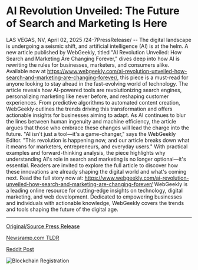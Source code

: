 # AI Revolution Unveiled: The Future of Search and Marketing Is Here

LAS VEGAS, NV, April 02, 2025 /24-7PressRelease/ -- The digital landscape is undergoing a seismic shift, and artificial intelligence (AI) is at the helm. A new article published by WebGeekly, titled "AI Revolution Unveiled: How Search and Marketing Are Changing Forever," dives deep into how AI is rewriting the rules for businesses, marketers, and consumers alike. Available now at https://www.webgeekly.com/ai-revolution-unveiled-how-search-and-marketing-are-changing-forever/, this piece is a must-read for anyone looking to stay ahead in the fast-evolving world of technology.  The article reveals how AI-powered tools are revolutionizing search engines, personalizing marketing like never before, and reshaping customer experiences. From predictive algorithms to automated content creation, WebGeekly outlines the trends driving this transformation and offers actionable insights for businesses aiming to adapt. As AI continues to blur the lines between human ingenuity and machine efficiency, the article argues that those who embrace these changes will lead the charge into the future.  "AI isn't just a tool—it's a game-changer," says the WebGeekly Editor. "This revolution is happening now, and our article breaks down what it means for marketers, entrepreneurs, and everyday users."  With practical examples and forward-thinking analysis, the piece highlights why understanding AI's role in search and marketing is no longer optional—it's essential. Readers are invited to explore the full article to discover how these innovations are already shaping the digital world and what's coming next.  Read the full story now at: https://www.webgeekly.com/ai-revolution-unveiled-how-search-and-marketing-are-changing-forever/  WebGeekly is a leading online resource for cutting-edge insights on technology, digital marketing, and web development. Dedicated to empowering businesses and individuals with actionable knowledge, WebGeekly covers the trends and tools shaping the future of the digital age. 

---

[Original/Source Press Release](https://www.24-7pressrelease.com/press-release/521291/ai-revolution-unveiled-the-future-of-search-and-marketing-is-here)
                    

[Newsramp.com TLDR](https://newsramp.com/curated-news/ai-revolution-reshaping-search-and-marketing-webgeekly-s-insightful-analysis/68842ce5cffed775f06a12082d191bcb) 

 



[Reddit Post](https://www.reddit.com/r/newsramp/comments/1jpivcs/ai_revolution_reshaping_search_and_marketing/) 



![Blockchain Registration](https://cdn.newsramp.app/24-7PressRelease/qrcode/254/2/fastvuSy.webp)